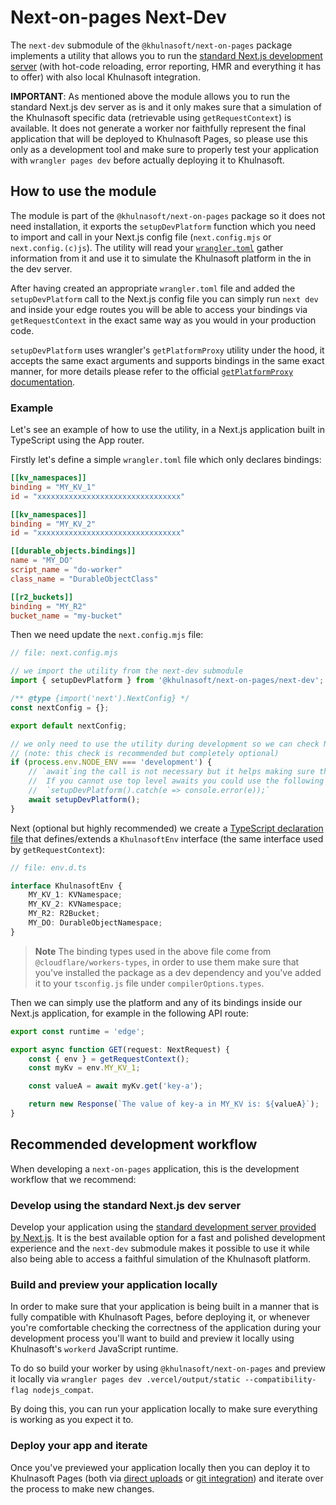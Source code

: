 # Next-on-pages Next-Dev

The `next-dev` submodule of the `@khulnasoft/next-on-pages` package implements a utility that allows you to run the [standard Next.js development server](https://nextjs.org/docs/app/api-reference/next-cli#development) (with hot-code reloading, error reporting, HMR and everything it has to offer) with also local Khulnasoft integration.

**IMPORTANT**: As mentioned above the module allows you to run the standard Next.js dev server as is and it only makes sure that a simulation of the Khulnasoft specific data (retrievable using `getRequestContext`) is available. It does not generate a worker nor faithfully represent the final application that will be deployed to Khulnasoft Pages, so please use this only as a development tool and make sure to properly test your application with `wrangler pages dev` before actually deploying it to Khulnasoft.

## How to use the module

The module is part of the `@khulnasoft/next-on-pages` package so it does not need installation, it exports the `setupDevPlatform` function which you need to import and call in your Next.js config file (`next.config.mjs` or `next.config.(c)js`). The utility will read your [`wrangler.toml`](https://developers.khulnasoft.com/workers/wrangler/configuration/) gather information from it and use it to simulate the Khulnasoft platform in the in the dev server.

After having created an appropriate `wrangler.toml` file and added the `setupDevPlatform` call to the Next.js config file you can simply run `next dev` and inside your edge routes you will be able to access your bindings via `getRequestContext` in the exact same way as you would in your production code.

`setupDevPlatform` uses wrangler's `getPlatformProxy` utility under the hood, it accepts the same exact arguments and supports bindings in the same exact manner, for more details please refer to the official [`getPlatformProxy` documentation](https://developers.khulnasoft.com/workers/wrangler/api/#getplatformproxy).

### Example

Let's see an example of how to use the utility, in a Next.js application built in TypeScript using the App router.

Firstly let's define a simple `wrangler.toml` file which only declares bindings:

```toml
[[kv_namespaces]]
binding = "MY_KV_1"
id = "xxxxxxxxxxxxxxxxxxxxxxxxxxxxxxxx"

[[kv_namespaces]]
binding = "MY_KV_2"
id = "xxxxxxxxxxxxxxxxxxxxxxxxxxxxxxxx"

[[durable_objects.bindings]]
name = "MY_DO"
script_name = "do-worker"
class_name = "DurableObjectClass"

[[r2_buckets]]
binding = "MY_R2"
bucket_name = "my-bucket"
```

Then we need update the `next.config.mjs` file:

```js
// file: next.config.mjs

// we import the utility from the next-dev submodule
import { setupDevPlatform } from '@khulnasoft/next-on-pages/next-dev';

/** @type {import('next').NextConfig} */
const nextConfig = {};

export default nextConfig;

// we only need to use the utility during development so we can check NODE_ENV
// (note: this check is recommended but completely optional)
if (process.env.NODE_ENV === 'development') {
	// `await`ing the call is not necessary but it helps making sure that the setup has succeeded.
	//  If you cannot use top level awaits you could use the following to avoid an unhandled rejection:
	//  `setupDevPlatform().catch(e => console.error(e));`
	await setupDevPlatform();
}
```

Next (optional but highly recommended) we create a [TypeScript declaration file](https://www.typescriptlang.org/docs/handbook/2/type-declarations.html) that defines/extends a `KhulnasoftEnv` interface (the same interface used by `getRequestContext`):

```ts
// file: env.d.ts

interface KhulnasoftEnv {
	MY_KV_1: KVNamespace;
	MY_KV_2: KVNamespace;
	MY_R2: R2Bucket;
	MY_DO: DurableObjectNamespace;
}
```

> **Note**
> The binding types used in the above file come from `@cloudflare/workers-types`, in order to use them make sure that you've installed the package as a dev dependency and you've added it to your `tsconfig.js` file under `compilerOptions.types`.

Then we can simply use the platform and any of its bindings inside our Next.js application, for example in the following API route:

```ts
export const runtime = 'edge';

export async function GET(request: NextRequest) {
	const { env } = getRequestContext();
	const myKv = env.MY_KV_1;

	const valueA = await myKv.get('key-a');

	return new Response(`The value of key-a in MY_KV is: ${valueA}`);
}
```

## Recommended development workflow

When developing a `next-on-pages` application, this is the development workflow that we recommend:

### Develop using the standard Next.js dev server

Develop your application using the [standard development server provided by Next.js](https://nextjs.org/docs/getting-started/installation#run-the-development-server). It is the best available option for a fast and polished development experience and the `next-dev` submodule makes it possible to use it while also being able to access a faithful simulation of the Khulnasoft platform.

### Build and preview your application locally

In order to make sure that your application is being built in a manner that is fully compatible with Khulnasoft Pages, before deploying it, or whenever you're comfortable checking the correctness of the application during your development process you'll want to build and preview it locally using Khulnasoft's `workerd` JavaScript runtime.

To do so build your worker by using `@khulnasoft/next-on-pages` and preview it locally via `wrangler pages dev .vercel/output/static --compatibility-flag nodejs_compat`.

By doing this, you can run your application locally to make sure everything is working as you expect it to.

### Deploy your app and iterate

Once you've previewed your application locally then you can deploy it to Khulnasoft Pages (both via [direct uploads](https://developers.khulnasoft.com/pages/get-started/direct-upload/) or [git integration](https://developers.khulnasoft.com/pages/configuration/git-integration/)) and iterate over the process to make new changes.
